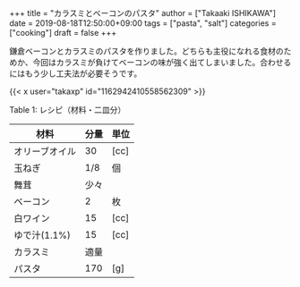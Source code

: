 +++
title = "カラスミとベーコンのパスタ"
author = ["Takaaki ISHIKAWA"]
date = 2019-08-18T12:50:00+09:00
tags = ["pasta", "salt"]
categories = ["cooking"]
draft = false
+++

鎌倉ベーコンとカラスミのパスタを作りました。どちらも主役になれる食材のためか、今回はカラスミが負けてベーコンの味が強く出てしまいました。合わせるにはもう少し工夫法が必要そうです。  

{{< x user="takaxp" id="1162942410558562309" >}}  

<div class="table-caption">
  <span class="table-number">Table 1</span>:
  レシピ（材料・二皿分）
</div>

| 材料      | 分量 | 単位 |
|---------|----|----|
| オリーブオイル | 30  | [cc] |
| 玉ねぎ    | 1/8 | 個   |
| 舞茸      | 少々 |      |
| ベーコン  | 2   | 枚   |
| 白ワイン  | 15  | [cc] |
| ゆで汁(1.1%) | 15  | [cc] |
| カラスミ  | 適量 |      |
| パスタ    | 170 | [g]  |
